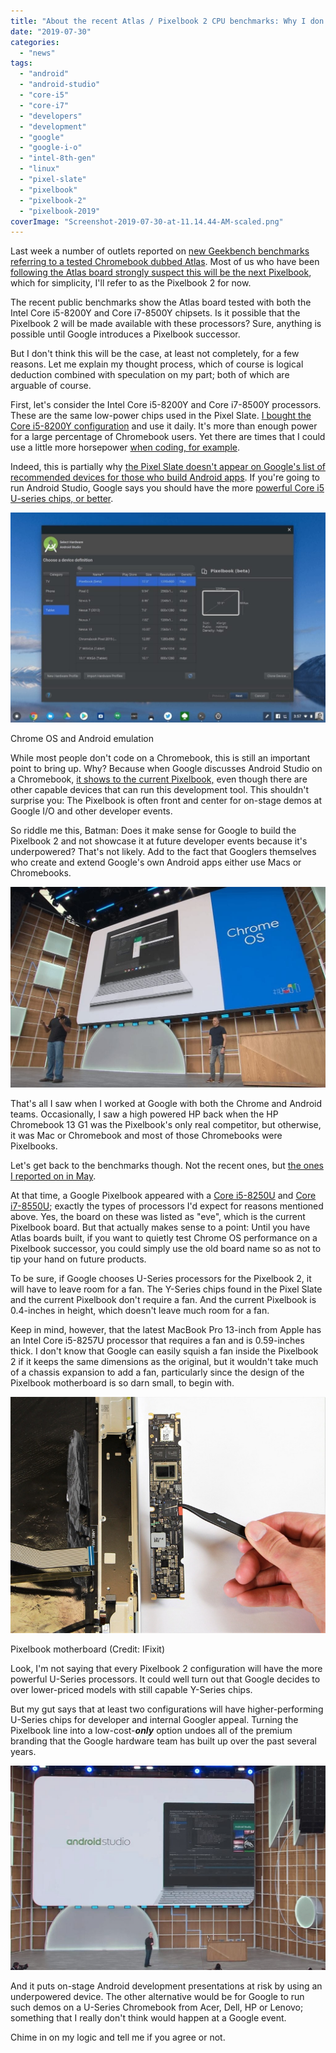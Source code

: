 ```yaml
---
title: "About the recent Atlas / Pixelbook 2 CPU benchmarks: Why I don't buy them (Hint: Android Studio)"
date: "2019-07-30"
categories: 
  - "news"
tags: 
  - "android"
  - "android-studio"
  - "core-i5"
  - "core-i7"
  - "developers"
  - "development"
  - "google"
  - "google-i-o"
  - "intel-8th-gen"
  - "linux"
  - "pixel-slate"
  - "pixelbook"
  - "pixelbook-2"
  - "pixelbook-2019"
coverImage: "Screenshot-2019-07-30-at-11.14.44-AM-scaled.png"
---
```


Last week a number of outlets reported on [new Geekbench benchmarks referring to a tested Chromebook dubbed Atlas](https://9to5google.com/2019/07/25/benchmarks-atlas-pixelbook-2-pixel-slate/). Most of us who have been [following the Atlas board strongly suspect this will be the next Pixelbook](https://www.aboutchromebooks.com/news/atlas-chromebook-pixelbook-2-nvme-ssd/), which for simplicity, I'll refer to as the Pixelbook 2 for now.

The recent public benchmarks show the Atlas board tested with both the Intel Core i5-8200Y and Core i7-8500Y chipsets. Is it possible that the Pixelbook 2 will be made available with these processors? Sure, anything is possible until Google introduces a Pixelbook successor.

But I don't think this will be the case, at least not completely, for a few reasons. Let me explain my thought process, which of course is logical deduction combined with speculation on my part; both of which are arguable of course.

First, let's consider the Intel Core i5-8200Y and Core i7-8500Y processors. These are the same low-power chips used in the Pixel Slate. [I bought the Core i5-8200Y configuration](https://www.aboutchromebooks.com/reviews/google-pixel-slate-review/) and use it daily. It's more than enough power for a large percentage of Chromebook users. Yet there are times that I could use a little more horsepower [when coding, for example](https://www.aboutchromebooks.com/news/how-to-code-on-a-chromebook-crostini-pixel-slate/).

Indeed, this is partially why [the Pixel Slate doesn't appear on Google's list of recommended devices for those who build Android apps](https://www.aboutchromebooks.com/news/android-studio-chrome-os-chromebook-recommendation-google-io-2019/). If you're going to run Android Studio, Google says you should have the more [powerful Core i5 U-series chips, or better](https://developer.android.com/studio/index.html#Requirements).

![Chrome OS emulator on Android Studio](images/Chrome-OS-emulator-on-Android-Studio-1-1024x683-1.jpg)

Chrome OS and Android emulation

While most people don't code on a Chromebook, this is still an important point to bring up. Why? Because when Google discusses Android Studio on a Chromebook, [it shows to the current Pixelbook,](https://www.aboutchromebooks.com/news/project-crostini-linux-chromebooks-gpu-acceleration-date/) even though there are other capable devices that can run this development tool. This shouldn't surprise you: The Pixelbook is often front and center for on-stage demos at Google I/O and other developer events.

So riddle me this, Batman: Does it make sense for Google to build the Pixelbook 2 and not showcase it at future developer events because it's underpowered? That's not likely. Add to the fact that Googlers themselves who create and extend Google's own Android apps either use Macs or Chromebooks.

![](images/Android-Studio-Chrome-OS-Google-IO-2019-1024x651-1.jpg)

That's all I saw when I worked at Google with both the Chrome and Android teams. Occasionally, I saw a high powered HP back when the HP Chromebook 13 G1 was the Pixelbook's only real competitor, but otherwise, it was Mac or Chromebook and most of those Chromebooks were Pixelbooks.

Let's get back to the benchmarks though. Not the recent ones, but [the ones I reported on in May](https://www.aboutchromebooks.com/news/pixelbook-2-benchmarks-8th-gen-intel-gpu-specifications-release-date/).

At that time, a Google Pixelbook appeared with a [Core i5-8250U](https://browser.geekbench.com/v4/cpu/13053838) and [Core i7-8550U](https://browser.geekbench.com/v4/cpu/13053837); exactly the types of processors I'd expect for reasons mentioned above. Yes, the board on these was listed as "eve", which is the current Pixelbook board. But that actually makes sense to a point: Until you have Atlas boards built, if you want to quietly test Chrome OS performance on a Pixelbook successor, you could simply use the old board name so as not to tip your hand on future products.

To be sure, if Google chooses U-Series processors for the Pixelbook 2, it will have to leave room for a fan. The Y-Series chips found in the Pixel Slate and the current Pixelbook don't require a fan. And the current Pixelbook is 0.4-inches in height, which doesn't leave much room for a fan.

Keep in mind, however, that the latest MacBook Pro 13-inch from Apple has an Intel Core i5-8257U processor that requires a fan and is 0.59-inches thick. I don't know that Google can easily squish a fan inside the Pixelbook 2 if it keeps the same dimensions as the original, but it wouldn't take much of a chassis expansion to add a fan, particularly since the design of the Pixelbook motherboard is so darn small, to begin with.

![](images/Pixelbook-motherboard.jpg)

Pixelbook motherboard (Credit: IFixit)

Look, I'm not saying that every Pixelbook 2 configuration will have the more powerful U-Series processors. It could well turn out that Google decides to over lower-priced models with still capable Y-Series chips.

But my gut says that at least two configurations will have higher-performing U-Series chips for developer and internal Googler appeal. Turning the Pixelbook line into a low-cost-**_only_** option undoes all of the premium branding that the Google hardware team has built up over the past several years.

![](images/Screenshot-2019-07-30-at-11.15.15-AM-1024x664-1.jpg)

And it puts on-stage Android development presentations at risk by using an underpowered device. The other alternative would be for Google to run such demos on a U-Series Chromebook from Acer, Dell, HP or Lenovo; something that I really don't think would happen at a Google event.

Chime in on my logic and tell me if you agree or not.
